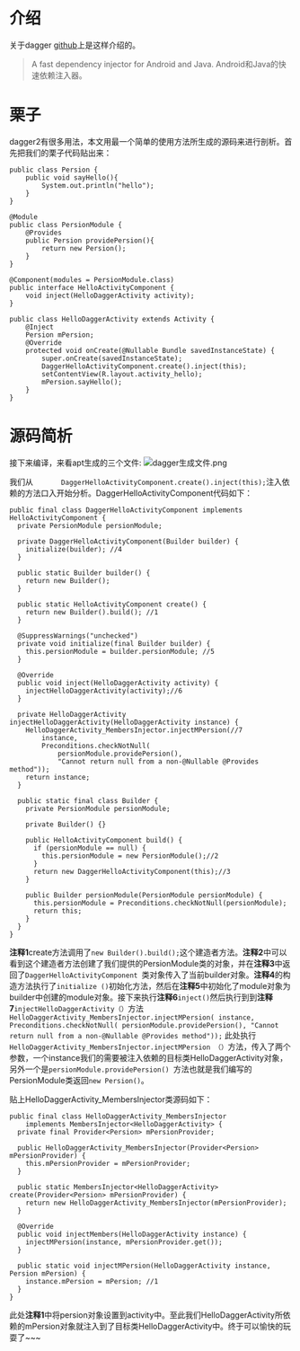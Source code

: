 # 介绍
关于dagger [github](https://github.com/google/dagger)上是这样介绍的。
>A fast dependency injector for Android and Java.
>Android和Java的快速依赖注入器。

# 栗子
dagger2有很多用法，本文用最一个简单的使用方法所生成的源码来进行剖析。首先把我们的栗子代码贴出来：
```
public class Persion {
    public void sayHello(){
        System.out.println("hello");
    }
}

@Module
public class PersionModule {
    @Provides
    public Persion providePersion(){
        return new Persion();
    }
}

@Component(modules = PersionModule.class)
public interface HelloActivityComponent {
    void inject(HelloDaggerActivity activity);
}

public class HelloDaggerActivity extends Activity {
    @Inject
    Persion mPersion;
    @Override
    protected void onCreate(@Nullable Bundle savedInstanceState) {
        super.onCreate(savedInstanceState);
        DaggerHelloActivityComponent.create().inject(this);
        setContentView(R.layout.activity_hello);
        mPersion.sayHello();
    }
}
```

# 源码简析
接下来编译，来看apt生成的三个文件:
![dagger生成文件.png](http://upload-images.jianshu.io/upload_images/2229793-283b72812dd0e0cc.png?imageMogr2/auto-orient/strip%7CimageView2/2/w/1240)

我们从`        DaggerHelloActivityComponent.create().inject(this);
`注入依赖的方法口入开始分析。DaggerHelloActivityComponent代码如下：
```
public final class DaggerHelloActivityComponent implements HelloActivityComponent {
  private PersionModule persionModule;

  private DaggerHelloActivityComponent(Builder builder) {
    initialize(builder); //4
  }

  public static Builder builder() {
    return new Builder();
  }

  public static HelloActivityComponent create() {
    return new Builder().build(); //1
  }

  @SuppressWarnings("unchecked")
  private void initialize(final Builder builder) {
    this.persionModule = builder.persionModule; //5
  }

  @Override
  public void inject(HelloDaggerActivity activity) {
    injectHelloDaggerActivity(activity);//6
  }

  private HelloDaggerActivity injectHelloDaggerActivity(HelloDaggerActivity instance) {
    HelloDaggerActivity_MembersInjector.injectMPersion(//7
        instance,
        Preconditions.checkNotNull(
            persionModule.providePersion(),
            "Cannot return null from a non-@Nullable @Provides method"));
    return instance;
  }

  public static final class Builder {
    private PersionModule persionModule;

    private Builder() {}

    public HelloActivityComponent build() {
      if (persionModule == null) {
        this.persionModule = new PersionModule();//2
      }
      return new DaggerHelloActivityComponent(this);//3
    }

    public Builder persionModule(PersionModule persionModule) {
      this.persionModule = Preconditions.checkNotNull(persionModule);
      return this;
    }
  }
}
```
**注释1**create方法调用了`new Builder().build();`这个建造者方法。**注释2**中可以看到这个建造者方法创建了我们提供的PersionModule类的对象，并在**注释3**中返回了`DaggerHelloActivityComponent `类对象传入了当前builder对象。**注释4**的构造方法执行了`initialize ()`初始化方法，然后在**注释5**中初始化了module对象为builder中创建的module对象。接下来执行**注释6**`inject()`然后执行到到**注释7**`injectHelloDaggerActivity（）`方法```HelloDaggerActivity_MembersInjector.injectMPersion(
        instance,
        Preconditions.checkNotNull(
            persionModule.providePersion(),
            "Cannot return null from a non-@Nullable @Provides method"));```
此处执行`HelloDaggerActivity_MembersInjector.injectMPersion （）`方法，传入了两个参数，一个instance我们的需要被注入依赖的目标类HelloDaggerActivity对象，另外一个是`persionModule.providePersion() `方法也就是我们编写的PersionModule类返回`new Persion()`。

贴上HelloDaggerActivity_MembersInjector类源码如下：
```
public final class HelloDaggerActivity_MembersInjector
    implements MembersInjector<HelloDaggerActivity> {
  private final Provider<Persion> mPersionProvider;

  public HelloDaggerActivity_MembersInjector(Provider<Persion> mPersionProvider) {
    this.mPersionProvider = mPersionProvider;
  }

  public static MembersInjector<HelloDaggerActivity> create(Provider<Persion> mPersionProvider) {
    return new HelloDaggerActivity_MembersInjector(mPersionProvider);
  }

  @Override
  public void injectMembers(HelloDaggerActivity instance) {
    injectMPersion(instance, mPersionProvider.get());
  }

  public static void injectMPersion(HelloDaggerActivity instance, Persion mPersion) {
    instance.mPersion = mPersion; //1
  }
}
```
此处**注释1**中将persion对象设置到activity中。至此我们HelloDaggerActivity所依赖的mPersion对象就注入到了目标类HelloDaggerActivity中。终于可以愉快的玩耍了~~~
